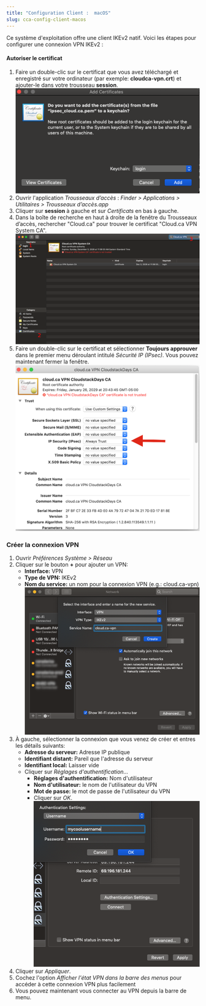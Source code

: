 ```yaml
---
title: "Configuration Client :  macOS"
slug: cca-config-client-macos
---
```


Ce système d'exploitation offre une client IKEv2 natif. Voici les étapes pour configurer une connexion VPN IKEv2 :

#### Autoriser le certificat

1. Faire un double-clic sur le certificat que vous avez téléchargé et enregistré sur votre ordinateur (par exemple: **cloudca-vpn.crt**) et ajouter-le dans votre trousseau **session**.
   ![Add Certificate](/assets/Mac-1-Add-Certificate.png)
1. Ouvrir l'application *Trousseaux d’accès* : *Finder > Applications > Utilitaires > Trousseaux d’accès.app*
1. Cliquer sur **session** à gauche et sur *Certificats* en bas à gauche.
1. Dans la boîte de recherche en haut à droite de la fenêtre du Trousseaux d’accès, rechercher "Cloud.ca" pour trouver le certificat "Cloud.ca VPN System CA".
   ![Keychain Access](/assets/Mac-2-Keychain.png)
1. Faire un double-clic sur le certificat et sélectionner **Toujours approuver** dans le premier menu déroulant intitulé *Sécurité IP (IPsec)*. Vous pouvez maintenant fermer la fenêtre.
   ![Always trust this certificate](/assets/Mac-3-Always-Trust.png)

### Créer la connexion VPN

1. Ouvrir *Préférences Système > Réseau*
1. Cliquer sur le bouton **+** pour ajouter un VPN:
   - **Interface:** VPN
   - **Type de VPN:** IKEv2
   - **Nom du service:** un nom pour la connexion VPN (e.g.: cloud.ca-vpn)
   ![Add VPN](/assets/Mac-4-Add-VPN.png)
1. À gauche, sélectionner la connexion que vous venez de créer et entres les détails suivants:
   - **Adresse du serveur:** Adresse IP publique
   - **Identifiant distant:** Pareil que l'adresse du serveur
   - **Identifiant local:** Laisser vide
   - Cliquer sur *Réglages d'authentification...*
      - **Réglages d'authentification:** Nom d'utilisateur
      - **Nom d'utilisateur:** le nom de l'utilisateur du VPN
      - **Mot de passe:** le mot de passe de l'utilisateur du VPN
      - Cliquer sur *OK*.
      ![Authenticate](/assets/Mac-5-Authentication.png)
1. Cliquer sur *Appliquer*.
1. Cochez l'option *Afficher l'état VPN dans la barre des menus* pour accéder à cette connexion VPN plus facilement
1. Vous pouvez maintenant vous connecter au VPN depuis la barre de menu.
